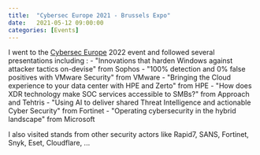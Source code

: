 ```yaml
---
title:  "Cybersec Europe 2021 - Brussels Expo"
date:   2021-05-12 09:00:00
categories: [Events]
---
```


I went to the <a href="https://www.cyberseceurope.com/" target="_blank">Cybersec Europe</a> 2022 event and followed several presentations including :
    - "Innovations that harden Windows against attacker tactics on-devise" from Sophos
    - "100% detection and 0% false positives with VMware Security" from VMware
    - "Bringing the Cloud experience to your data center with HPE and Zerto" from HPE
    - "How does XDR technology make SOC services accessible to SMBs?" from Approach and Tehtris
    - "Using AI to deliver shared Threat Intelligence and actionable Cyber Security" from Fortinet
    - "Operating cybersecurity in the hybrid landscape" from Microsoft

I also visited stands from other security actors like Rapid7, SANS, Fortinet, Snyk, Eset, Cloudflare, ...


[Events]:      https://www.cyberseceurope.com/